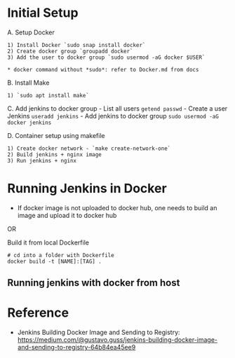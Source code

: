 # Initial Setup

A. Setup Docker

    1) Install Docker `sudo snap install docker`
    2) Create docker group `groupadd docker`
    3) Add the user to docker group `sudo usermod -aG docker $USER`
    
    * docker command without *sudo*: refer to Docker.md from docs

B. Install Make

    1) `sudo apt install make`
    
C. Add jenkins to docker group
    - List all users `getend passwd`
    - Create a user Jenkins `useradd jenkins`
    - Add jenkins to docker group `sudo usermod -aG docker jenkins`

D. Container setup using makefile

    1) Create docker network - `make create-network-one`
    2) Build jenkins + nginx image
    3) Run jenkins + nginx






# Running Jenkins in Docker

* If docker image is not uploaded to docker hub, one needs to build an image and upload it to docker hub

OR

Build it from local Dockerfile

```
# cd into a folder with Dockerfile
docker build -t [NAME]:[TAG] .
```

## Running jenkins with docker from host



# Reference

- Jenkins Building Docker Image and Sending to Registry: https://medium.com/@gustavo.guss/jenkins-building-docker-image-and-sending-to-registry-64b84ea45ee9

